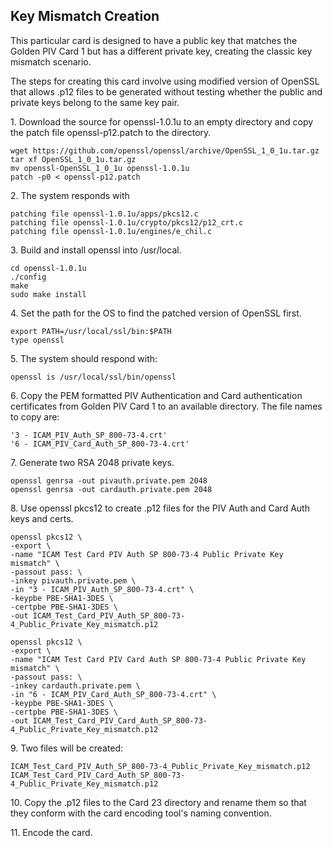 ## Key Mismatch Creation
This particular card is designed to have a public key that matches the Golden PIV Card 1 but has a different private key, creating the classic key mismatch scenario.

The steps for creating this card involve using modified version of OpenSSL that allows .p12 files to be generated without testing whether the public and private keys belong to the same key pair.

1\. Download the source for openssl-1.0.1u to an empty directory and copy the patch file openssl-p12.patch to the directory.

```
wget https://github.com/openssl/openssl/archive/OpenSSL_1_0_1u.tar.gz
tar xf OpenSSL_1_0_1u.tar.gz
mv openssl-OpenSSL_1_0_1u openssl-1.0.1u
patch -p0 < openssl-p12.patch
```

2\. The system responds with

```
patching file openssl-1.0.1u/apps/pkcs12.c
patching file openssl-1.0.1u/crypto/pkcs12/p12_crt.c
patching file openssl-1.0.1u/engines/e_chil.c

```

3\. Build and install openssl into /usr/local.

```
cd openssl-1.0.1u
./config
make
sudo make install
```

4\. Set the path for the OS to find the patched version of OpenSSL first.

```
export PATH=/usr/local/ssl/bin:$PATH
type openssl
```

5\. The system should respond with:

```
openssl is /usr/local/ssl/bin/openssl
```
6\. Copy the PEM formatted PIV Authentication and Card authentication certificates from Golden PIV Card 1 to an available directory.  The file names to copy are:

```
'3 - ICAM_PIV_Auth_SP_800-73-4.crt'
'6 - ICAM_PIV_Card_Auth_SP_800-73-4.crt'
```

7\. Generate two RSA 2048 private keys.

```
openssl genrsa -out pivauth.private.pem 2048
openssl genrsa -out cardauth.private.pem 2048
````

8\. Use openssl pkcs12 to create .p12 files for the PIV Auth and Card Auth keys and certs.

```
openssl pkcs12 \
-export \
-name "ICAM Test Card PIV Auth SP 800-73-4 Public Private Key mismatch" \
-passout pass: \
-inkey pivauth.private.pem \
-in "3 - ICAM_PIV_Auth_SP_800-73-4.crt" \
-keypbe PBE-SHA1-3DES \
-certpbe PBE-SHA1-3DES \
-out ICAM_Test_Card_PIV_Auth_SP_800-73-4_Public_Private_Key_mismatch.p12
```
```
openssl pkcs12 \
-export \
-name "ICAM Test Card PIV Card Auth SP 800-73-4 Public Private Key mismatch" \
-passout pass: \
-inkey cardauth.private.pem \
-in "6 - ICAM_PIV_Card_Auth_SP_800-73-4.crt" \
-keypbe PBE-SHA1-3DES \
-certpbe PBE-SHA1-3DES \
-out ICAM_Test_Card_PIV_Card_Auth_SP_800-73-4_Public_Private_Key_mismatch.p12
```
9\. Two files will be created:

```
ICAM_Test_Card_PIV_Auth_SP_800-73-4_Public_Private_Key_mismatch.p12
ICAM_Test_Card_PIV_Card_Auth_SP_800-73-4_Public_Private_Key_mismatch.p12
```
10\. Copy the .p12 files to the Card 23 directory and rename them so that they conform with the card encoding tool's naming convention.

11\. Encode the card.
